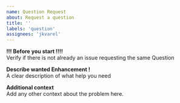 ```yaml
---
name: Question Request
about: Request a question
title: ''
labels: 'question'
assignees: 'jkvarel'
---
```


**!!! Before you start !!!!**  
Verify if there is not already an issue requesting the same Question

**Describe wanted Enhancement !**  
A clear description of what help you need

**Additional context**  
Add any other context about the problem here.
